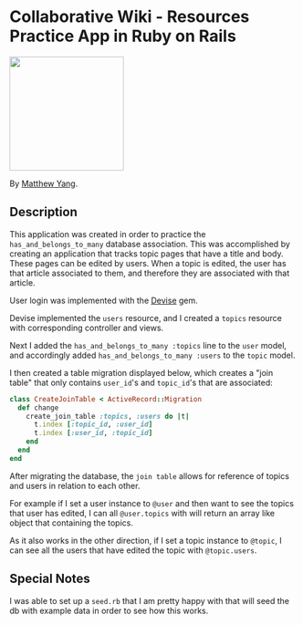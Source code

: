 # Collaborative Wiki - Resources Practice App in Ruby on Rails

  <img src="https://s3-us-west-2.amazonaws.com/yangportfoliobucket/layoutpics/headshot.jpg" width="200">

By [Matthew Yang](http://www.matthewgyang.com).

## Description

This application was created in order to practice the `has_and_belongs_to_many` database association.  This was accomplished by creating an application that tracks topic pages that have a title and body.  These pages can be edited by users.  When a topic is edited, the user has that article associated to them, and therefore they are associated with that article.

User login was implemented with the [Devise](https://github.com/plataformatec/devise) gem.

Devise implemented the `users` resource, and I created a `topics` resource with corresponding controller and views.

Next I added the `has_and_belongs_to_many :topics` line to the `user` model, and accordingly added `has_and_belongs_to_many :users` to the `topic` model.

I then created a table migration displayed below, which creates a "join table" that only contains `user_id`'s and `topic_id`'s that are associated:

```ruby
class CreateJoinTable < ActiveRecord::Migration
  def change
    create_join_table :topics, :users do |t|
      t.index [:topic_id, :user_id]
      t.index [:user_id, :topic_id]
    end
  end
end
```
After migrating the database, the `join table` allows for reference of topics and users in relation to each other.

For example if I set a user instance to `@user` and then want to see the topics that user has edited, I can  all `@user.topics` with will return an array like object that containing the topics.

As it also works in the other direction, if I set a topic instance to `@topic`, I can see all the users that have edited the topic with `@topic.users`.

## Special Notes

I was able to set up a `seed.rb` that I am pretty happy with that will seed the db with example data in order to see how this works.
